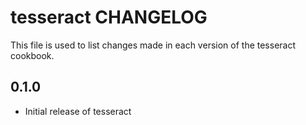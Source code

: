 tesseract CHANGELOG
===================

This file is used to list changes made in each version of the tesseract cookbook.

0.1.0
-----
- Initial release of tesseract
